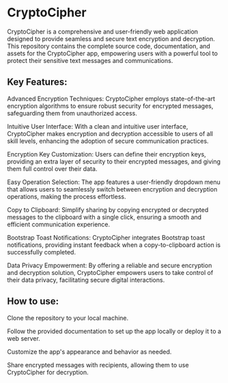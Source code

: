 # CryptoCipher
CryptoCipher is a comprehensive and user-friendly web application designed to provide seamless and secure text encryption and decryption. This repository contains the complete source code, documentation, and assets for the CryptoCipher app, empowering users with a powerful tool to protect their sensitive text messages and communications.

## Key Features:

Advanced Encryption Techniques: CryptoCipher employs state-of-the-art encryption algorithms to ensure robust security for encrypted messages, safeguarding them from unauthorized access.

Intuitive User Interface: With a clean and intuitive user interface, CryptoCipher makes encryption and decryption accessible to users of all skill levels, enhancing the adoption of secure communication practices.

Encryption Key Customization: Users can define their encryption keys, providing an extra layer of security to their encrypted messages, and giving them full control over their data.

Easy Operation Selection: The app features a user-friendly dropdown menu that allows users to seamlessly switch between encryption and decryption operations, making the process effortless.

Copy to Clipboard: Simplify sharing by copying encrypted or decrypted messages to the clipboard with a single click, ensuring a smooth and efficient communication experience.

Bootstrap Toast Notifications: CryptoCipher integrates Bootstrap toast notifications, providing instant feedback when a copy-to-clipboard action is successfully completed.

Data Privacy Empowerment: By offering a reliable and secure encryption and decryption solution, CryptoCipher empowers users to take control of their data privacy, facilitating secure digital interactions.


## How to use:

Clone the repository to your local machine.

Follow the provided documentation to set up the app locally or deploy it to a web server.

Customize the app's appearance and behavior as needed.

Share encrypted messages with recipients, allowing them to use CryptoCipher for decryption.
